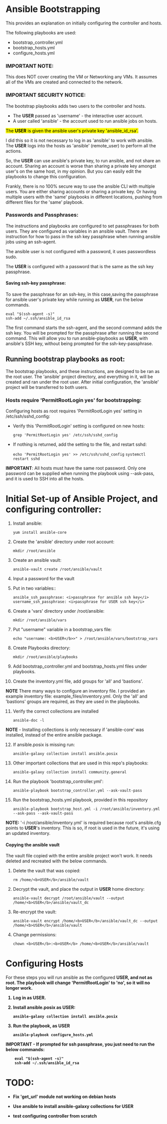 
<h1>Ansible Bootstrapping</h1>

This provides an explanation on initially configuring the controller and hosts.

The following playbooks are used:
- bootstrap_controller.yml
- bootstrap_hosts.yml
- configure_hosts.yml

<h3>IMPORTANT NOTE:</h3>

This does NOT cover creating the VM or Networking any VMs.
It assumes all of the VMs are created and connected to the network.

<h3>IMPORTANT SECURITY NOTICE:</h3>

The bootstrap playbooks adds two users to the controller and hosts.

- The <b>USER</b> passed as 'username' - the interactive user account.
- A user called 'ansible' - the account used to run ansible jobs on hosts.

<mark>The **USER** is given the ansible user's private key 'ansible_id_rsa'.</mark>

I did this so it is not necessary to log in as 'ansible' to work with ansible.
The <b>USER</b> logs into the hosts as 'ansible' (remote_user) to perform all the actions.

So, the <b>USER</b> can use ansible's private key, to run ansible, and not share an account.
Sharing an account is worse than sharing a private key amongst user's on the same host, in my opinion.
But you can easily edit the playbooks to change this configuration.

Frankly, there is no 100% secure way to use the ansible CLI with multiple users.
You are either sharing accounts or sharing a private key. Or having multiple users
with the 'same' playbooks in different locations, pushing from different files for
the 'same' playbook.

<h3>Passwords and Passphrases:</h3>

The instructions and playbooks are configured to set passphrases for both users.
They are configured as variables in an ansible vault.
There are instruction for how to pass in the ssh key passphrase
when running ansible jobs using an ssh-agent.

The ansible user is not configured with a password, it uses passwordless sudo.

The **USER** is configured with a password that is the same as the ssh key passphrase.


<h4>Saving ssh-key passphrase:</h4>

To save the passphrase for an ssh-key, in this case,saving the passphrase
for ansible user's private key while running as <b>USER</b>,
run the below commands.

    eval "$(ssh-agent -s)"
    ssh-add ~/.ssh/ansible_id_rsa

The first command starts the ssh-agent, and the second command adds the ssh key.
You will be prompted for the passphrase after running the second command.
This will allow you to run ansible-playbooks as <b>USER</b>, with ansible's
SSH key, without being prompted for the ssh-key-passphrase.


<h2>Running bootstrap playbooks as root:</h2>

The bootstrap playbooks, and these instructions, are designed to be ran as
the root user. The 'ansible' project directory, and everything in it,
will be created and ran under the root user. After initial configuration,
the 'ansible' project will be transferred to both users.

<h3>Hosts require 'PermitRootLogin yes' for bootstrapping:</h3>

Configuring hosts as root requires 'PermitRootLogin yes' setting in /etc/ssh/sshd_config:

- Verify this 'PermitRootLogin' setting is configured on new hosts:
      
    `grep 'PermitRootLogin yes' /etc/ssh/sshd_config`
    
- If nothing is returned, add the setting to the file, and restart sshd:

    `echo 'PermitRootLogin yes' >> /etc/ssh/sshd_config`
    `systemctl restart sshd`

<b>IMPORTANT</b>: All hosts must have the same root password.
Only one password can be supplied when running the playbook using --ask-pass,
and it is used to SSH into all the hosts.


<h1>Initial Set-up of Ansible Project, and configuring controller:</h1>

1. Install ansible:

    `yum install ansible-core`

2. Create the 'ansible' directory under root account:
    
    `mkdir /root/ansible`

3. Create an ansible vault:

    `ansible-vault create /root/ansible/vault`

4. Input a password for the vault

5. Put in two variables::

    `ansible_ssh_passphrase: <i>passphrase for ansible ssh key</i>`
    `username_ssh_passphrase: <i>passphrase for USER ssh key</i>`

6. Create a 'vars' directory under /root/ansible:

    `mkdir /root/ansible/vars`

7. Put "username" variable in a bootstrap_vars file:

    `echo "username: <b>USER</b>>" > /root/ansible/vars/bootstrap_vars`

8. Create Playbooks directory:

    `mkdir /root/ansible/playbooks`

9. Add bootstrap_controller.yml and bootstrap_hosts.yml files under playbooks.

10. Create the inventory.yml file, add groups for 'all' and 'bastions'.

<b>NOTE</b>
There many ways to configure an inventory file.
I provided an example inventory file: example_files/inventory.yml.
Only the 'all' and 'bastions' groups are required,
as they are used in the playbooks.

11. Verify the correct collections are installed

    `ansible-doc -l`

<b>NOTE</b> - Installing collections is only necessary if 'ansible-core'
was installed, instead of the entire ansible package.

12. If ansible.posix is missing run:

    `ansible-galaxy collection install ansible.posix`

13. Other important collections that are used in this repo's playbooks:

    `ansible-galaxy collection install community.general`

13. Run the playbook 'bootstrap_controller.yml':

    `ansible-playbook bootstrap_controller.yml --ask-vault-pass`

15. Run the bootstrap_hosts.yml playbook, provided in this repository

    `ansible-playbook bootstrap_host.yml -i /root/ansible/inventory.yml --ask-pass --ask-vault-pass`

<b>NOTE:</b> '-i /root/ansible/inventory.yml' is required because
root's ansible.cfg points to <b>USER</b>'s inventory.
This is so, if root is used in the future, it's using an updated inventory.

<h4>Copying the ansible vault</h4>

The vault file copied with the entire ansible project won't work.
It needs deleted and recreated with the below commands.

1. Delete the vault that was copied:

    `rm /home/<b>USER</b>/ansible/vault`

2. Decrypt the vault, and place the output in <b>USER</b> home directory:

    `ansible-vault decrypt /root/ansible/vault --output /home/<b>USER</b>/ansible/vault_dc`

3. Re-encrypt the vault:

    `ansible-vault encrypt /home/<b>USER</b>/ansible/vault_dc --output /home/<b>USER</b>/ansible/vault`

4. Change permissions:

    `chown <b>USER</b>:<b>USER</b> /home/<b>USER</b>/ansible/vault`

<h1>Configuring Hosts</h1>

For these steps you will run ansible as the configured <b>USER<b>, and not as root. The playbook will change 'PermitRootLogin' to 'no', so it will no longer work.

1. Log in as <b>USER<b>.

2. Install ansible.posix as <b>USER<b>:

    `ansible-galaxy collection install ansible.posix`

3. Run the playbook, as <b>USER<b>

    `ansible-playbook configure_hosts.yml`

<b>IMPORTANT<b> - If prompted for ssh passphrase, you just need to run the below commands:

        eval "$(ssh-agent -s)"
        ssh-add ~/.ssh/ansible_id_rsa

<h1>TODO:</h1>

- Fix 'get_url' module not working on debian hosts

- Use ansible to install ansible-galaxy collections for <b>USER<b>

- test configuring controller from scratch
